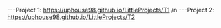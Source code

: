  ---Project 1: https://uphouse98.github.io/LittleProjects/T1 /n
 ---Project 2: https://uphouse98.github.io/LittleProjects/T2
